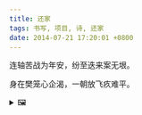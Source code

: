 ```yaml
---
title: 还家
tags: 书写, 项目, 诗, 还家
date: 2014-07-21 17:20:01 +0800
---
```


连轴苦战为年安，纷至迭来案无垠。 

身在樊笼心企渴，一朝放飞疚难平。

<details><summary>🖼️</summary>

![](/writings/images/2014-07-21-17-20-huan-jia.JPG)

</details>

